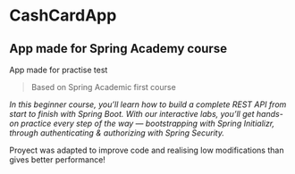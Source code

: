 # CashCardApp
## App made for Spring Academy course

App made for practise test

> Based on Spring Academic first course

*In this beginner course, you’ll learn how to build a complete REST API from start to finish with Spring Boot. With our interactive labs, you’ll get hands-on practice every step of the way — bootstrapping with Spring Initializr, through authenticating & authorizing with Spring Security.*

Proyect was adapted to improve code and realising low modifications than gives better performance! 

